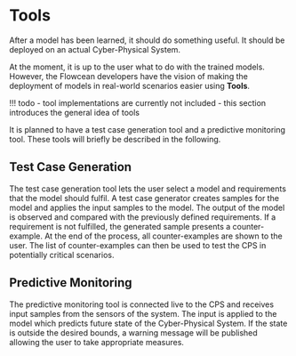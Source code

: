 # Tools

After a model has been learned, it should do something useful.
It should be deployed on an actual Cyber-Physical System.

At the moment, it is up to the user what to do with the trained models.
However, the Flowcean developers have the vision of making the deployment of models in real-world scenarios easier using **Tools**.

!!! todo
    - tool implementations are currently not included
    - this section introduces the general idea of tools

It is planned to have a test case generation tool and a predictive monitoring tool. These tools will briefly be described in the following.

## Test Case Generation

The test case generation tool lets the user select a model and requirements that the model should fulfil. A test case generator creates samples for the model and applies the input samples to the model.
The output of the model is observed and compared with the previously defined requirements.
If a requirement is not fulfilled, the generated sample presents a counter-example. At the end of the process, all counter-examples are shown to the user. The list of counter-examples can then be used to test the CPS in potentially critical scenarios.

## Predictive Monitoring

The predictive monitoring tool is connected live to the CPS and receives input samples from the sensors of the system.
The input is applied to the model which predicts future state of the Cyber-Physical System.
If the state is outside the desired bounds, a warning message will be published allowing the user to take appropriate measures.
